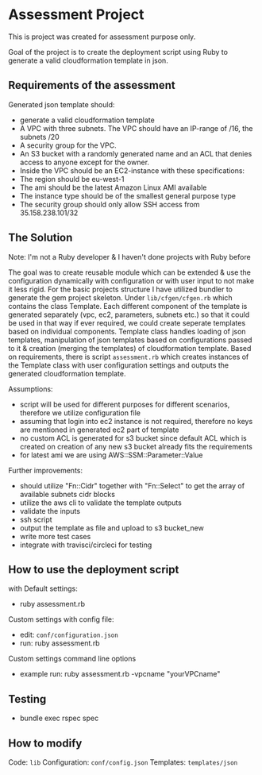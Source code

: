 # Assessment Project

This is project was created for assessment purpose only.

Goal of the project is to create the deployment script using Ruby to generate a valid cloudformation template in json.

## Requirements of the assessment

Generated json template should:

- generate a valid cloudformation template
- A VPC with three subnets. The VPC should have an IP-range of /16, the subnets /20
- A security group for the VPC.
- An S3 bucket with a randomly generated name and an ACL that denies access to anyone except for the owner.
- Inside the VPC should be an EC2-instance with these specifications:
- The region should be eu-west-1
- The ami should be the latest Amazon Linux AMI available
- The instance type should be of the smallest general purpose type
- The security group should only allow SSH access from 35.158.238.101/32

## The Solution
Note: I'm not a Ruby developer & I haven't done projects with Ruby before

The goal was to create reusable module which can be extended & use the configuration dynamically with configuration or with user input to not make it less rigid. For the basic projects structure I have utilized bundler to generate the gem project skeleton. Under `lib/cfgen/cfgen.rb` which contains the class Template. Each different component of the template is generated separately (vpc, ec2, parameters, subnets etc.) so that it could be used in that way if ever required, we could create seperate templates based on individual components. Template class handles loading of json templates, manipulation of json templates based on configurations passed to it & creation (merging the templates) of cloudformation template. Based on requirements, there is script `assessment.rb` which creates instances of the Template class with user configuration settings and outputs the generated cloudformation template.

Assumptions:
- script will be used for different purposes for different scenarios, therefore we utilize configuration file
- assuming that login into ec2 instance is not required, therefore no keys are mentioned in generated ec2 part of template
- no custom ACL is generated for s3 bucket since default ACL which is created on creation of any new s3 bucket already fits the requirements
- for latest ami we are using AWS::SSM::Parameter::Value

Further improvements:
- should utilize "Fn::Cidr"  together with "Fn::Select" to get the array of available subnets cidr blocks
- utilize the aws cli to validate the template outputs
- validate the inputs
- ssh script
- output the template as file and upload to s3 bucket_new
- write more test cases
- integrate with travisci/circleci for testing

## How to use the deployment script
with Default settings:
- ruby assessment.rb

Custom settings with config file:
- edit: `conf/configuration.json`
- run: ruby assessment.rb

Custom settings command line options
-  example run: ruby assessment.rb -vpcname "yourVPCname"

## Testing

- bundle exec rspec spec

## How to modify

Code: `lib`
Configuration: `conf/config.json`
Templates: `templates/json`
